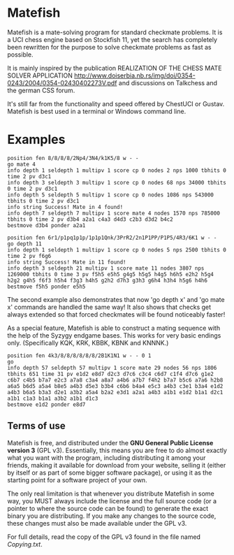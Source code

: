 # Matefish
Matefish is a mate-solving program for standard checkmate problems.
It is a UCI chess engine based on Stockfish 11, yet the search has completely been rewritten
for the purpose to solve checkmate problems as fast as possible.

It is mainly inspired by the publication REALIZATION OF THE CHESS MATE SOLVER APPLICATION
http://www.doiserbia.nb.rs/img/doi/0354-0243/2004/0354-02430402273V.pdf
and discussions on Talkchess and the german CSS forum.

It's still far from the functionality and speed offered by ChestUCI or Gustav.
Matefish is best used in a terminal or Windows command line.


# Examples
```
position fen 8/8/8/8/2Np4/3N4/k1K5/8 w - -
go mate 4
info depth 1 seldepth 1 multipv 1 score cp 0 nodes 2 nps 1000 tbhits 0 time 2 pv d3c1
info depth 3 seldepth 3 multipv 1 score cp 0 nodes 68 nps 34000 tbhits 0 time 2 pv d3c1
info depth 5 seldepth 5 multipv 1 score cp 0 nodes 1086 nps 543000 tbhits 0 time 2 pv d3c1
info string Success! Mate in 4 found!
info depth 7 seldepth 7 multipv 1 score mate 4 nodes 1570 nps 785000 tbhits 0 time 2 pv d3b4 a2a1 c4a3 d4d3 c2b3 d3d2 b4c2
bestmove d3b4 ponder a2a1

position fen 6r1/p1pq1p1p/1p1p1Qnk/3PrR2/2n1P1PP/P1P5/4R3/6K1 w - -
go depth 11
info depth 1 seldepth 1 multipv 1 score cp 0 nodes 5 nps 2500 tbhits 0 time 2 pv f6g6
info string Success! Mate in 11 found!
info depth 3 seldepth 21 multipv 1 score mate 11 nodes 3807 nps 1269000 tbhits 0 time 3 pv f5h5 e5h5 g4g5 h5g5 h4g5 h6h5 e2h2 h5g4 h2g2 g4h5 f6f3 h5h4 f3g3 h4h5 g2h2 d7h3 g3h3 g6h4 h3h4 h5g6 h4h6
bestmove f5h5 ponder e5h5
```

The second example also demonstrates that now 'go depth x' and 'go mate x' commands are handled the same way!
It also shows that checks get always extended so that forced checkmates will be found noticeably faster!

As a special feature, Matefish is able to construct a mating sequence with the help of the Syzygy endgame bases.
This works for very basic endings only. (Specifically KQK, KRK, KBBK, KBNK and KNNNK.)

```
position fen 4k3/8/8/8/8/8/8/2B1K1N1 w - - 0 1
go
info depth 57 seldepth 57 multipv 1 score mate 29 nodes 56 nps 1806 tbhits 651 time 31 pv e1d2 e8d7 d2c3 d7c6 c3c4 c6d7 c1f4 d7c6 g1e2 c6b7 c4b5 b7a7 e2c3 a7a8 c3a4 a8a7 a4b6 a7b7 f4h2 b7a7 b5c6 a7a6 h2b8 a6a5 b6d5 a5a4 b8e5 a4b3 d5e3 b3b4 c6b6 b4a4 e5c3 a4b3 c3e1 b3a4 e1d2 a4b3 b6a5 b3a3 d2e1 a3b2 a5a4 b2a2 e3d1 a2a1 a4b3 a1b1 e1d2 b1a1 d2c1 a1b1 c1a3 b1a1 a3b2 a1b1 d1c3
bestmove e1d2 ponder e8d7

```


## Terms of use

Matefish is free, and distributed under the **GNU General Public License version 3**
(GPL v3). Essentially, this means you are free to do almost exactly
what you want with the program, including distributing it among your
friends, making it available for download from your website, selling
it (either by itself or as part of some bigger software package), or
using it as the starting point for a software project of your own.

The only real limitation is that whenever you distribute Matefish in
some way, you MUST always include the license and the full source code
(or a pointer to where the source code can be found) to generate the 
exact binary you are distributing. If you make any changes to the
source code, these changes must also be made available under the GPL v3.

For full details, read the copy of the GPL v3 found in the file named
*Copying.txt*.
